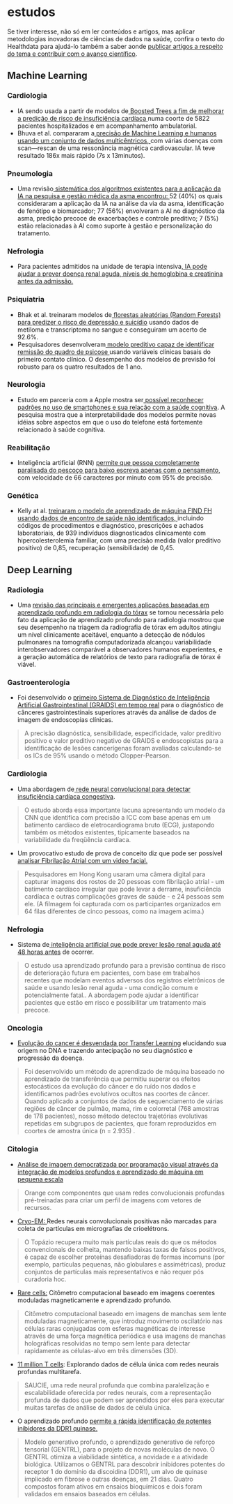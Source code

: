 # estudos

Se tiver interesse, não só em ler conteúdos e artigos, mas aplicar metodologias inovadoras de ciências de dados na saúde, confira o texto do Healthdata para ajudá-lo também a saber aonde [publicar artigos a respeito do tema e contribuir com o avanço científico](https://medium.com/@healthdata/revistas-cient%C3%ADficas-em-healthdata-e-machine-learning-913a36833e2a).

## Machine Learning

### Cardiologia

* IA sendo usada a partir de modelos de[ Boosted Trees a fim de melhorar a predição de risco de insuficiência cardíaca ](https://onlinelibrary.wiley.com/doi/abs/10.1002/ejhf.1628)numa coorte de 5822 pacientes hospitalizados e em acompanhamento ambulatorial.
* Bhuva et al. compararam a[ precisão de Machine Learning e humanos usando um conjunto de dados multicêntricos, ](https://www.ahajournals.org/doi/10.1161/CIRCIMAGING.119.009214)com várias doenças com scan—rescan de uma ressonância magnética cardiovascular. IA teve resultado 186x mais rápido \(7s x 13minutos\).

### Pneumologia

* Uma revisão[ sistemática dos algoritmos existentes para a aplicação da IA na pesquisa e gestão médica da asma encontrou: ](https://erj.ersjournals.com/content/54/suppl_63/PA1482)52 \(40%\) os quais consideraram a aplicação da IA na análise da via da asma, identificação de fenótipo e biomarcador; 77 \(56%\) envolveram a AI no diagnóstico da asma, predição precoce de exacerbações e controle preditivo; 7 \(5%\) estão relacionadas à AI como suporte à gestão e personalização do tratamento.

### Nefrologia

* Para pacientes admitidos na unidade de terapia intensiva[, IA pode ajudar a prever doença renal aguda, níveis de hemoglobina e creatinina antes da admissão.](https://www.nature.com/articles/s41746-019-0192-z) 

### Psiquiatria

* Bhak et al. treinaram modelos de[ florestas aleatórias \(Random Forests\) para predizer o risco de depressão e suicídio](https://www.nature.com/articles/s41398-019-0595-2) usando dados de metiloma e transcriptoma no sangue e conseguiram um acerto de 92.6%. 
* Pesquisadores desenvolveram[ modelo preditivo capaz de identificar remissão do quadro de psicose ](https://www.thelancet.com/journals/landig/article/PIIS2589-7500%2819%2930121-9/fulltext)usando variáveis ​​clínicas basais do primeiro contato clínico. O desempenho dos modelos de previsão foi robusto para os quatro resultados de 1 ano.

### Neurologia

* Estudo em parceria com a Apple mostra ser[ possível reconhecer padrões no uso de smartphones e sua relação com a saúde cognitiva](https://arxiv.org/pdf/1911.05683.pdf). A pesquisa mostra que a interpretabilidade dos modelos permite novas idéias sobre aspectos em que o uso do telefone está fortemente relacionado à saúde cognitiva. 

### Reabilitação

* Inteligência artificial \(RNN\) [permite que pessoa completamente paralisada do pescoço para baixo escreva apenas com o pensamento](https://www.sciencemag.org/news/2019/10/ai-allows-paralyzed-person-handwrite-his-mind), com velocidade de 66 caracteres por minuto com 95% de precisão. 

### Genética

* Kelly at al. [treinaram o modelo de aprendizado de máquina FIND FH usando dados de encontro de saúde não identificados, ](https://www.sciencedirect.com/science/article/pii/S2589750019301505)incluindo códigos de procedimentos e diagnóstico, prescrições e achados laboratoriais, de 939 indivíduos diagnosticados clinicamente com hipercolesterolemia familiar, com uma precisão medida \(valor preditivo positivo\) de 0,85, recuperação \(sensibilidade\) de 0,45.

## Deep Learning

### Radiologia

* Uma [revisão das principais e emergentes aplicações baseadas em aprendizado profundo em radiologia do tórax](https://link.springer.com/article/10.1007%2Fs40134-019-0333-9) se tornou necessária pelo fato da aplicação de aprendizado profundo para radiologia mostrou que seu desempenho na triagem da radiografia de tórax em adultos atingiu um nível clinicamente aceitável, enquanto a detecção de nódulos pulmonares na tomografia computadorizada alcançou variabilidade interobservadores comparável a observadores humanos experientes, e a geração automática de relatórios de texto para radiografia de tórax é viável. 

### Gastroenterologia

* Foi desenvolvido o [primeiro Sistema de Diagnóstico de Inteligência Artificial Gastrointestinal \(GRAIDS\) em tempo real](https://www.thelancet.com/journals/lanonc/article/PIIS1470-2045%2819%2930637-0/fulltext) para o diagnóstico de cânceres gastrointestinais superiores através da análise de dados de imagem de endoscopias clínicas.

> A precisão diagnóstica, sensibilidade, especificidade, valor preditivo positivo e valor preditivo negativo de GRAIDS e endoscopistas para a identificação de lesões cancerígenas foram avaliadas calculando-se os ICs de 95% usando o método Clopper-Pearson.

### Cardiologia

* Uma abordagem de[ rede neural convolucional para detectar insuficiência cardíaca congestiva](https://www.sciencedirect.com/science/article/pii/S1746809419301776).

> O estudo aborda essa importante lacuna apresentando um modelo da CNN que identifica com precisão a ICC com base apenas em um batimento cardíaco de eletrocardiograma bruto \(ECG\), justapondo também os métodos existentes, tipicamente baseados na variabilidade da freqüência cardíaca.

* Um provocativo estudo de prova de conceito diz que pode ser possível[ analisar Fibrilação Atrial com um video facial. ](https://jamanetwork.com/journals/jamacardiology/article-abstract/2756246?guestAccessKey=428a5f12-f287-4bc8-aa2e-532f4eee7899&utm_source=silverchair&utm_source=STAT+Newsletters&utm_medium=email&utm_medium=email&utm_campaign=article_alert-jamacardiology&utm_campaign=23a4dd8576-health_tech_COPY_01&utm_content=olf&utm_term=112719&utm_term=0_8cab1d7961-23a4dd8576-151781245)

> Pesquisadores em Hong Kong usaram uma câmera digital para capturar imagens dos rostos de 20 pessoas com fibrilação atrial - um batimento cardíaco irregular que pode levar a derrame, insuficiência cardíaca e outras complicações graves de saúde - e 24 pessoas sem ele. \(A filmagem foi capturada com os participantes organizados em 64 filas diferentes de cinco pessoas, como na imagem acima.\)

### Nefrologia

* Sistema de[ inteligência artificial que pode prever lesão renal aguda até 48 horas antes](https://www.nature.com/articles/s41586-019-1390-1.epdf?shared_access_token=oLJHG921_uM4aivQw2QUDtRgN0jAjWel9jnR3ZoTv0OO9fgE6wEDGKHtBapeNmWWBBYpN6N7znzS4jeZfjBFZyAEBIcj1S9XM-8qfyMItC_U7PHG6d3TcZ4Bmnf9fgBl_JpuEENDNXhtiy0UhJoLEg%3D%3D) de ocorrer.  

> O estudo usa aprendizado profundo para a previsão contínua de risco de deterioração futura em pacientes, com base em trabalhos recentes que modelam eventos adversos dos registros eletrônicos de saúde e usando lesão renal aguda - uma condição comum e potencialmente fatal.. A abordagem pode ajudar a identificar pacientes que estão em risco e possibilitar um tratamento mais precoce.

### Oncologia

* [Evolução do cancer é desvendada por Transfer Learning](https://www.nature.com/articles/s41592-018-0108-x) elucidando sua origem no DNA e trazendo antecipação no seu diagnóstico e progressão da doença.

> Foi desenvolvido um método de aprendizado de máquina baseado no aprendizado de transferência que permitiu superar os efeitos estocásticos da evolução do câncer e do ruído nos dados e identificamos padrões evolutivos ocultos nas coortes de câncer. Quando aplicado a conjuntos de dados de sequenciamento de várias regiões de câncer de pulmão, mama, rim e colorretal \(768 amostras de 178 pacientes\), nosso método detectou trajetórias evolutivas repetidas em subgrupos de pacientes, que foram reproduzidos em coortes de amostra única \(n = 2.935\) .

### Citologia

* [Análise de imagem democratizada por programação visual através da integração de modelos profundos e aprendizado de máquina em pequena escala](https://www.nature.com/articles/s41467-019-12397-x)

> Orange com componentes que usam redes convolucionais profundas pré-treinadas para criar um perfil de imagens com vetores de recursos.

* [Cryo-EM: ](https://www.nature.com/articles/s41592-019-0575-8)Redes neurais convolucionais positivas não marcadas para coleta de partículas em micrografias de crioelétrons.

> O Topázio recupera muito mais partículas reais do que os métodos convencionais de colheita, mantendo baixas taxas de falsos positivos, é capaz de escolher proteínas desafiadoras de formas incomuns \(por exemplo, partículas pequenas, não globulares e assimétricas\), produz conjuntos de partículas mais representativos e não requer pós curadoria hoc.

* [Rare cells:](https://www.nature.com/articles/s41377-019-0203-5) Citômetro computacional baseado em imagens coerentes moduladas magneticamente e aprendizado profundo.

> Citômetro computacional baseado em imagens de manchas sem lente moduladas magneticamente, que introduz movimento oscilatório nas células raras conjugadas com esferas magnéticas de interesse através de uma força magnética periódica e usa imagens de manchas holográficas resolvidas no tempo sem lente para detectar rapidamente as células-alvo em três dimensões \(3D\).

* [11 million T cells](https://www.nature.com/articles/s41592-019-0576-7): Explorando dados de célula única com redes neurais profundas multitarefa.

> SAUCIE, uma rede neural profunda que combina paralelização e escalabilidade oferecida por redes neurais, com a representação profunda de dados que podem ser aprendidos por eles para executar muitas tarefas de análise de dados de célula única.

* O aprendizado profundo [permite a rápida identificação de potentes inibidores da DDR1 quinase.](https://www.nature.com/articles/s41587-019-0224-x.epdf?referrer_access_token=3e8QtLMHc_b3loM7GfObCtRgN0jAjWel9jnR3ZoTv0OeqADd7ZnRCXIyYpWZ1e0gKYbDngzaDeWej8CZKLQEImsd3wOX5CMDBq8q4EawfdGYXtRMzNIM6kqnKOJcpG97Zcsz1WKQVfufDnJyKFvG93oqdNFBXYfb3E8c0knnvmxEpPx8w0h0uRPiZPjCI5gqtTVM-IdZ_SPfsVnlBw5M5e7zgdIxuEsSYCu1x-bh_atfjCkW1vfNv1i4aCP43YrvlzrTsX54obI4Y7snpIMT9iYaJxC_jmxR2GG8EWq506M%3D&tracking_referrer=www.technologyreview.com)

> Modelo generativo profundo, o aprendizado generativo de reforço tensorial \(GENTRL\), para o projeto de novas moléculas de novo. O GENTRL otimiza a viabilidade sintética, a novidade e a atividade biológica. Utilizamos o GENTRL para descobrir inibidores potentes do receptor 1 do domínio da discoidina \(DDR1\), um alvo de quinase implicado em fibrose e outras doenças, em 21 dias. Quatro compostos foram ativos em ensaios bioquímicos e dois foram validados em ensaios baseados em células.

